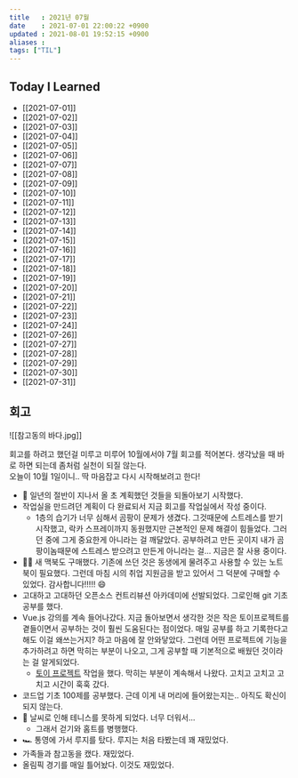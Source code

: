 ```yaml
---
title   : 2021년 07월 
date    : 2021-07-01 22:00:22 +0900
updated : 2021-08-01 19:52:15 +0900
aliases : 
tags: ["TIL"]
---
```

## Today I Learned
- [[2021-07-01]] 
- [[2021-07-02]]
- [[2021-07-03]]
- [[2021-07-04]]
- [[2021-07-05]] 
- [[2021-07-06]]
- [[2021-07-07]]
- [[2021-07-08]]
- [[2021-07-09]]
- [[2021-07-10]]
- [[2021-07-11]]
- [[2021-07-12]]
- [[2021-07-13]]
- [[2021-07-14]]
- [[2021-07-15]]
- [[2021-07-16]]
- [[2021-07-17]]
- [[2021-07-18]]
- [[2021-07-19]]
- [[2021-07-20]]
- [[2021-07-21]]
- [[2021-07-22]]
- [[2021-07-23]]
- [[2021-07-24]]
- [[2021-07-26]]
- [[2021-07-27]]
- [[2021-07-28]]
- [[2021-07-29]]
- [[2021-07-30]]
- [[2021-07-31]]

## 회고

![[참고동의 바다.jpg]]

회고를 하려고 했던걸 미루고 미루어 10월에서야 7월 회고를 적어본다. 생각났을 때 바로 하면 되는데 좀처럼 실천이 되질 않는다.  
오늘이 10월 1일이니.. 딱 마음잡고 다시 시작해보려고 한다!

- 📆 일년의 절반이 지나서 올 초 계획했던 것들을 되돌아보기 시작했다. 
- 작업실을 만드려던 계획이 다 완료되서 지금 회고를 작업실에서 작성 중이다.
	- 1층의 습기가 너무 심해서 곰팡이 문제가 생겼다. 그것때문에 스트레스를 받기 시작했고, 락카 스프레이까지 동원했지만 근본적인 문제 해결이 힘들었다. 그러던 중에 그게 중요한게 아니라는 걸 깨달았다. 공부하려고 만든 곳이지 내가 곰팡이놈때문에 스트레스 받으려고 만든게 아니라는 걸... 지금은 잘 사용 중이다. 
- 👩‍💻 새 맥북도 구매했다. 기존에 쓰던 것은 동생에게 물려주고 사용할 수 있는 노트북이 필요했다. 그런데 마침 시의 취업 지원금을 받고 있어서 그 덕분에 구매할 수 있었다.  감사합니다!!!!! 😄
- 고대하고 고대하던 오픈소스 컨트리뷰션 아카데미에 선발되었다. 그로인해 git 기초 공부를 했다. 
- Vue.js 강의를 계속 들어나갔다. 지금 돌아보면서 생각한 것은 작은 토이프로젝트를 곁들이면서 공부하는 것이 훨씬 도움된다는 점이었다. 매일 공부를 하고 기록한다고 해도 이걸 왜쓰는거지? 하고 마음에 잘 안와닿았다. 그런데 어떤 프로젝트에 기능을 추가하려고 하면 막히는 부분이 나오고, 그게 공부할 때 기본적으로 배웠던 것이라는 걸 알게되었다.  
	- [토이 프로젝트](https://tir.netlify.app) 작업을 했다. 막히는 부분이 계속해서 나왔다. 고치고 고치고 고치고 시간이 훅훅 갔다.  
- 코드업 기초 100제를 공부했다. 근데 이게 내 머리에 들어왔는지는.. 아직도 확신이 되지 않는다. 
- 🎾 날씨로 인해 테니스를 못하게 되었다. 너무 더워서... 
	- 그래서 걷기와 홈트를 병행했다. 
- 🏎️ 통영에 가서 루지를 탔다. 루지는 처음 타봤는데 꽤 재밌었다. 
- 가족들과 참고동을 캤다. 재밌었다. 
- 올림픽 경기를 매일 틀어놨다. 이것도 재밌었다. 







